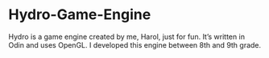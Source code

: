 # Hydro-Game-Engine
Hydro is a game engine created by me, Harol, just for fun. It’s written in Odin and uses OpenGL. I developed this engine between 8th and 9th grade.
